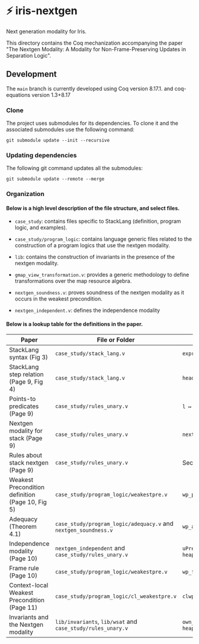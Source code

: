 # ⚡️ iris-nextgen

Next generation modality for Iris.

This directory contains the Coq mechanization accompanying the paper
"The Nextgen Modality: A Modality for Non-Frame-Preserving Updates in
Separation Logic".

## Development

The `main` branch is currently developed using Coq version 8.17.1. and coq-equations version 1.3+8.17

### Clone

The project uses submodules for its dependencies. To clone it and the
associated submodules use the following command:

```
git submodule update --init --recursive
```

### Updating dependencies

The following git command updates all the submodules:

```
git submodule update --remote --merge
```

### Organization 

#### Below is a high level description of the file structure, and select files.

- `case_study`: contains files specific to StackLang (definition, program logic, and examples).

- `case_study/program_logic`: contains language generic files related to the construction of a program logics that use the nextgen modality.

- `lib`: contains the construction of invariants in the presence of the nextgen modality.

- `gmap_view_transformation.v`: provides a generic methodology to define transformations over the map resource algebra.

- `nextgen_soundness.v`: proves soundness of the nextgen modality as it occurs in the weakest precondition.

- `nextgen_independent.v`: defines the independence modality

#### Below is a lookup table for the definitions in the paper.

| Paper                                            | File or Folder                                                  | Name                                                     |
|--------------------------------------------------|-----------------------------------------------------------------|----------------------------------------------------------|
| StackLang syntax (Fig 3)                         | `case_study/stack_lang.v`                                       | `expr`                                                   |
| StackLang step relation (Page 9, Fig 4)          | `case_study/stack_lang.v`                                       | `head_step`                                              |
| Points-to predicates (Page 9)                    | `case_study/rules_unary.v`                                      | `l ↦ v`, `i @@ l ↦ v`, `[size] n`                       |
| Nextgen modality for stack (Page 9)              | `case_study/rules_unary.v`                                      | `next_state`                                             |
| Rules about stack nextgen (Page 9)               | `case_study/rules_unary.v`                                      | Section `heapG_nextgen_updates`                          |
| Weakest Precondition definition (Page 10, Fig 5) | `case_study/program_logic/weakestpre.v`                         | `wp_pre`                                                 |
| Adequacy (Theorem 4.1)                           | `case_study/program_logic/adequacy.v` and `nextgen_soundness.v` | `wp_adequacy_no_lc_single_thread`                        |
| Independence modality (Page 10)                  | `nextgen_independent` and `case_study/rules_unary.v`            | `uPred_bnextgen_ind` and Section `heapG_nextgen_updates` |
| Frame rule (Page 10)                             | `case_study/program_logic/weakestpre.v`                         | `wp_frame_l`                                             |
| Context-local Weakest Precondition (Page 11)     | `case_study/program_logic/cl_weakestpre.v`                      | `clwp`                                                   |
| Invariants and the Nextgen modality              | `lib/invariants`, `lib/wsat` and `case_study/rules_unary.v`     | `own_inv_alloc` and Section `heapG_nextgen_updates`      |

